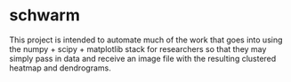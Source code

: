 schwarm
=======
This project is intended to automate much of the work that goes into using the
numpy + scipy + matplotlib stack for researchers so that they may simply pass
in data and receive an image file with the resulting clustered heatmap and 
dendrograms.